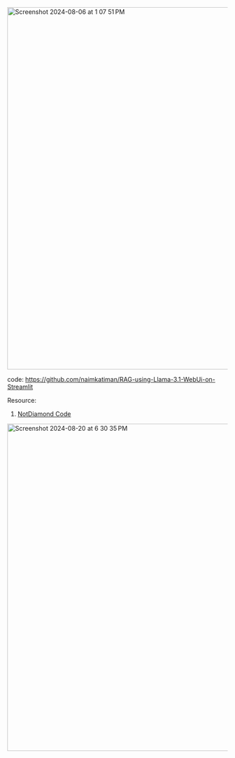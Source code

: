 <img width="829" alt="Screenshot 2024-08-06 at 1 07 51 PM" src="https://github.com/user-attachments/assets/e8a3d932-a6af-441a-b53e-03e1e61e2835">

code: https://github.com/naimkatiman/RAG-using-Llama-3.1-WebUi-on-Streamlit 


Resource:
1. [NotDiamond Code](https://mer.vin/2024/08/notdiamond-code/)
<img width="749" alt="Screenshot 2024-08-20 at 6 30 35 PM" src="https://github.com/user-attachments/assets/68fd1971-febf-4770-948f-bc5179812efa">
